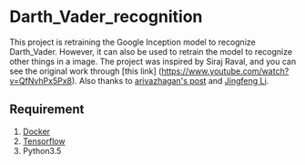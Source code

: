 # Darth_Vader_recognition
This project is retraining the Google Inception model to recognize Darth_Vader. However, it can also be used to retrain the model to recognize other things in a image. The project was inspired by Siraj Raval, and you can see the original work through [this link] (https://www.youtube.com/watch?v=QfNvhPx5Px8). Also thanks to [arivazhagan's post](https://gist.github.com/arivazhagan/073a03997464cf64e852141ea756a74c) and [Jingfeng Li](https://gist.github.com/jingfengli).

## Requirement
1. [Docker](https://www.docker.com/)
2. [Tensorflow](https://www.tensorflow.org/)
3. Python3.5

